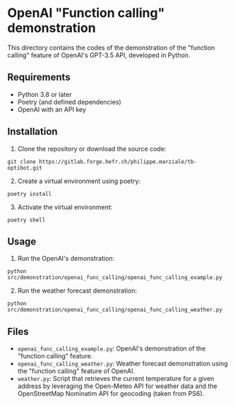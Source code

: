# OpenAI "Function calling" demonstration

This directory contains the codes of the demonstration of the "function calling" feature of OpenAI's GPT-3.5 API, developed in Python.


## Requirements

- Python 3.8 or later
- Poetry (and defined dependencies)
- OpenAI with an API key


## Installation

1. Clone the repository or download the source code:

```shell
git clone https://gitlab.forge.hefr.ch/philippe.marziale/tb-optibot.git
```

2. Create a virtual environment using poetry:

```shell
poetry install
```

3. Activate the virtual environment:

```shell
poetry shell
```


## Usage

1. Run the OpenAI's demonstration:

```shell
python src/demonstration/openai_func_calling/openai_func_calling_example.py
```

2. Run the weather forecast demonstration:

```shell
python src/demonstration/openai_func_calling/openai_func_calling_weather.py
```


## Files

- `openai_func_calling_example.py`: OpenAI's demonstration of the "function calling" feature.
- `openai_func_calling_weather.py`: Weather forecast demonstration using the "function calling" feature of OpenAI.
- `weather.py`: Script that retrieves the current temperature for a given address by leveraging the Open-Meteo API for weather data and the OpenStreetMap Nominatim API for geocoding (taken from PS6).
